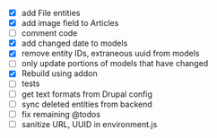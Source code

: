 - [x] add File entities
- [x] add image field to Articles
- [ ] comment code
- [x] add changed date to models
- [x] remove entity IDs, extraneous uuid from models
- [ ] only update portions of models that have changed
- [x] Rebuild using addon
- [ ] tests
- [ ] get text formats from Drupal config
- [ ] sync deleted entities from backend
- [ ] fix remaining @todos
- [ ] sanitize URL, UUID in environment.js
